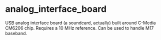 # analog_interface_board
USB analog interface board (a soundcard, actually) built around C-Media CM6206 chip. Requires a 10 MHz reference. Can be used to handle M17 baseband.
